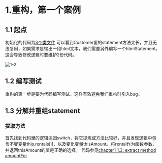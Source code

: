 # 1.重构，第一个案例

## 1.1 起点
初始化的代码为[3个类文件](https://github.com/shengbowen/learn-refactor/commit/6d5a5c645b80b10c83a1bea42ae2a9983454e270)
可以看到Customer里的statement方法太长，并且无法复用，如果需求是输出一段html文本，我们需要另外编写一个htmlStatement。这会导致修改逻辑时要维护2份代码。

![1-2]('/img/1-2.jpeg')
## 1.2 编写测试
重构的第一步是要为代码编写测试，这样有效避免我们重构时引入bug。
## 1.3 分解并重组statement
### 提取方法
首先找到代码里的逻辑泥团switch，将它提炼成方法比较好，并且发现逻辑中包含不变变量this.rentals[i]，以及变化变量thisAmount。将rental作为函数参数，并返回thisAmount的值是正确的选择。
代码参见[chapter1 1.3: extract method amountFor](https://github.com/shengbowen/learn-refactor/commit/f97cafe5d83e2e376e1e1e4cecd27ec6a3829d31)

